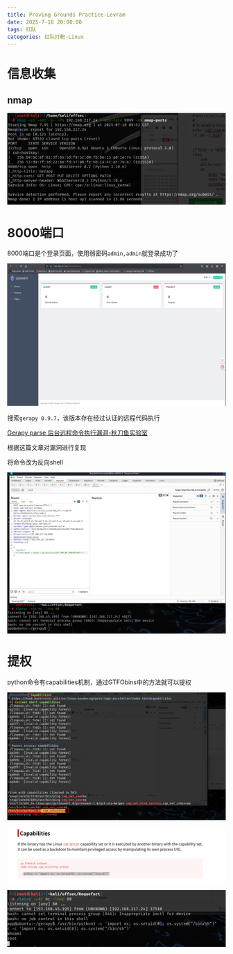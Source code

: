 ```yaml
---
title: Proving Grounds Practice-Levram
date: 2025-7-18 20:00:00
tags: 红队
categories: 红队打靶-Linux
---
```


# 信息收集

## nmap

![image-20250718095736786](./Levram/image-20250718095736786.png)

# 8000端口

8000端口是个登录页面，使用弱密码`admin,admin`就登录成功了

![image-20250718100212597](./Levram/image-20250718100212597.png)

搜索`gerapy 0.9.7`，该版本存在经过认证的远程代码执行

[Gerapy parse 后台远程命令执行漏洞-秋刀鱼实验室](./https://www.saury.net/2148.html)

根据这篇文章对漏洞进行复现

将命令改为反向shell

![image-20250718111932148](./Levram/image-20250718111932148.png)

# 提权

python命令有capabilities机制，通过GTFObins中的方法就可以提权

![image-20250718113043307](./Levram/image-20250718113043307.png)

![image-20250718113127284](./Levram/image-20250718113127284.png)

![image-20250718113132397](./Levram/image-20250718113132397.png)